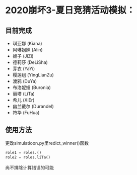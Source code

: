 # 2020崩坏3-夏日竞猜活动模拟：


## 目前完成
- 琪亚娜 (Kiana)
- 阿琳姐妹 (Alin)
- 姬子 (JiZi)
- 德莉莎 (DeLiSha)
- 芽衣 (YaYi)
- 樱莲组 (YingLianZu)
- 渡鸦 (DuYa)
- 布洛妮娅 (Buronia)
- 丽塔 (LiTa)
- 希儿 (XiEr)
- 幽兰戴尔 (Durandel)
- 符华 (FuHua)



## 使用方法
 更改simulatioon.py里redict_winner()函数

~~~python
role1 = roles.()
role2 = roles.liTa()
~~~
尚不排除计算错误的可能
